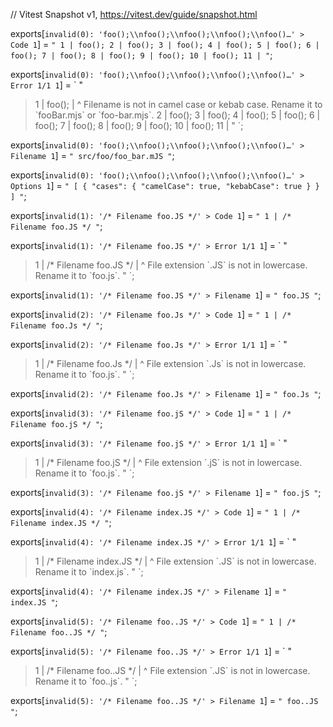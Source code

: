 // Vitest Snapshot v1, https://vitest.dev/guide/snapshot.html

exports[`invalid(0): 'foo();\\nfoo();\\nfoo();\\nfoo();\\nfoo()…' > Code 1`] = `
"
   1 | foo();
   2 | foo();
   3 | foo();
   4 | foo();
   5 | foo();
   6 | foo();
   7 | foo();
   8 | foo();
   9 | foo();
  10 | foo();
  11 |
"
`;

exports[`invalid(0): 'foo();\\nfoo();\\nfoo();\\nfoo();\\nfoo()…' > Error 1/1 1`] = `
"
>  1 | foo();
     | ^ Filename is not in camel case or kebab case. Rename it to \`fooBar.mjs\` or \`foo-bar.mjs\`.
   2 | foo();
   3 | foo();
   4 | foo();
   5 | foo();
   6 | foo();
   7 | foo();
   8 | foo();
   9 | foo();
  10 | foo();
  11 |
"
`;

exports[`invalid(0): 'foo();\\nfoo();\\nfoo();\\nfoo();\\nfoo()…' > Filename 1`] = `
"
src/foo/foo_bar.mJS
"
`;

exports[`invalid(0): 'foo();\\nfoo();\\nfoo();\\nfoo();\\nfoo()…' > Options 1`] = `
"
[
  {
    "cases": {
      "camelCase": true,
      "kebabCase": true
    }
  }
]
"
`;

exports[`invalid(1): '/* Filename foo.JS */' > Code 1`] = `
"
  1 | /* Filename foo.JS */
"
`;

exports[`invalid(1): '/* Filename foo.JS */' > Error 1/1 1`] = `
"
> 1 | /* Filename foo.JS */
    | ^ File extension \`.JS\` is not in lowercase. Rename it to \`foo.js\`.
"
`;

exports[`invalid(1): '/* Filename foo.JS */' > Filename 1`] = `
"
foo.JS
"
`;

exports[`invalid(2): '/* Filename foo.Js */' > Code 1`] = `
"
  1 | /* Filename foo.Js */
"
`;

exports[`invalid(2): '/* Filename foo.Js */' > Error 1/1 1`] = `
"
> 1 | /* Filename foo.Js */
    | ^ File extension \`.Js\` is not in lowercase. Rename it to \`foo.js\`.
"
`;

exports[`invalid(2): '/* Filename foo.Js */' > Filename 1`] = `
"
foo.Js
"
`;

exports[`invalid(3): '/* Filename foo.jS */' > Code 1`] = `
"
  1 | /* Filename foo.jS */
"
`;

exports[`invalid(3): '/* Filename foo.jS */' > Error 1/1 1`] = `
"
> 1 | /* Filename foo.jS */
    | ^ File extension \`.jS\` is not in lowercase. Rename it to \`foo.js\`.
"
`;

exports[`invalid(3): '/* Filename foo.jS */' > Filename 1`] = `
"
foo.jS
"
`;

exports[`invalid(4): '/* Filename index.JS */' > Code 1`] = `
"
  1 | /* Filename index.JS */
"
`;

exports[`invalid(4): '/* Filename index.JS */' > Error 1/1 1`] = `
"
> 1 | /* Filename index.JS */
    | ^ File extension \`.JS\` is not in lowercase. Rename it to \`index.js\`.
"
`;

exports[`invalid(4): '/* Filename index.JS */' > Filename 1`] = `
"
index.JS
"
`;

exports[`invalid(5): '/* Filename foo..JS */' > Code 1`] = `
"
  1 | /* Filename foo..JS */
"
`;

exports[`invalid(5): '/* Filename foo..JS */' > Error 1/1 1`] = `
"
> 1 | /* Filename foo..JS */
    | ^ File extension \`.JS\` is not in lowercase. Rename it to \`foo..js\`.
"
`;

exports[`invalid(5): '/* Filename foo..JS */' > Filename 1`] = `
"
foo..JS
"
`;

